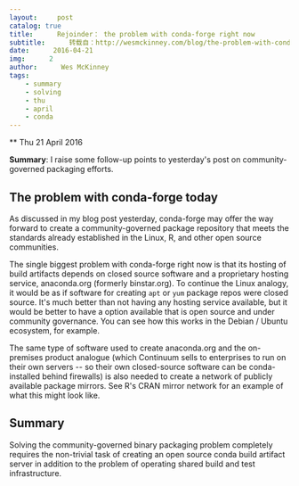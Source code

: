 ```yaml
---
layout:     post
catalog: true
title:      Rejoinder： the problem with conda-forge right now
subtitle:      转载自：http://wesmckinney.com/blog/the-problem-with-conda-forge-right-now/
date:      2016-04-21
img:      2
author:      Wes McKinney
tags:
    - summary
    - solving
    - thu
    - april
    - conda
---
```






** Thu 21 April 2016

 

**Summary**: I raise some follow-up points to yesterday's post on
community-governed packaging efforts.

## The problem with conda-forge today

As discussed in my blog post yesterday, conda-forge may offer the way
forward to create a community-governed package repository that meets the
standards already established in the Linux, R, and other open source
communities.

The single biggest problem with conda-forge right now is that its hosting of
build artifacts depends on closed source software and a proprietary hosting
service, anaconda.org (formerly binstar.org). To continue the Linux
analogy, it would be as if software for creating `apt` or `yum` package repos
were closed source. It's much better than not having any hosting service
available, but it would be better to have a option available that is open
source and under community governance. You can see how this works in the
Debian / Ubuntu ecosystem, for example.

The same type of software used to create anaconda.org and the on-premises
product analogue (which Continuum sells to enterprises to run on their own
servers -- so their own closed-source software can be conda-installed
behind firewalls) is also needed to create a network of publicly available
package mirrors. See R's CRAN mirror network for an example of what this
might look like.

## Summary

Solving the community-governed binary packaging problem completely requires the
non-trivial task of creating an open source conda build artifact server in
addition to the problem of operating shared build and test infrastructure.
